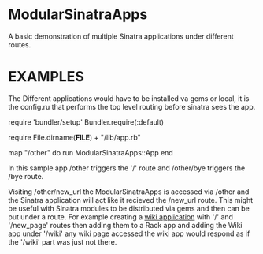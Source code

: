 
ModularSinatraApps
==================

A basic demonstration of multiple Sinatra applications under different routes. 


EXAMPLES
========

The Different applications would have to be installed va gems or local, it is the config.ru that performs the top level routing before sinatra sees the app.

  require 'bundler/setup'
  Bundler.require(:default)

  require File.dirname(__FILE__) + "/lib/app.rb"

  map "/other" do
    run ModularSinatraApps::App
  end

In this sample app /other triggers the '/' route and /other/bye triggers the /bye route.

Visiting /other/new_url the ModularSinatraApps is accessed via /other and the Sinatra application will act like it recieved the /new_url route. This might be useful with Sinatra modules to be distributed via gems and then can be put under a route.  For example creating a [wiki application][sinatra_wiki] with '/' and '/new_page' routes then adding them to a Rack app and adding the Wiki app under '/wiki' any wiki page accessed the wiki app would respond as if the '/wiki' part was just not there.


[sinatra_wiki]: http://morganp.github.com/sinatra_wiki
